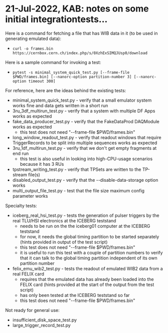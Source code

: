 # 21-Jul-2022, KAB: notes on some initial integrationtests...

Here is a command for fetching a file that has WIB data in it (to be used in generating emulated data):

* `curl -o frames.bin https://cernbox.cern.ch/index.php/s/0XzhExSIMQJUsp0/download`

Here is a sample command for invoking a test:

* `pytest -s minimal_system_quick_test.py [--frame-file $PWD/frames.bin] [--nanorc-option partition-number 3] [--nanorc-option timeout 300]`

For reference, here are the ideas behind the existing tests:
* minimal_system_quick_test.py - verify that a small emulator system works fine and data gets written in a short run
* 3ru_3df_multirun_test.py - verify that a system with multiple DF Apps works as expected
* fake_data_producer_test.py - verify that the FakeDataProd DAQModule works as expected
  * this test does not need "--frame-file $PWD/frames.bin"
* long_window_readout_test.py - verify that readout windows that require TriggerRecords to be split into multiple sequences works as expected
* 3ru_1df_multirun_test.py - verify that we don't get empty fragments at end run
  * this test is also useful in looking into high-CPU-usage scenarios because it has 3 RUs
* tpstream_writing_test.py - verify that TPSets are written to the TP-stream file(s)
* disabled_output_test.py - verify that the --disable-data-storage option works
* multi_output_file_test.py - test that the file size maximum config parameter works

Specialty tests:
* iceberg_real_hsi_test.py - tests the generation of pulser triggers by the real TLU/HSI electronics at the ICEBERG teststand
  * needs to be run on the the iceberg01 computer at the ICEBERG teststand
  * for now, it needs the global timing partition to be started separately (hints provided in output of the test script)
  * this test does not need "--frame-file $PWD/frames.bin"
  * it is useful to run this test with a couple of partition numbers to verify that it can talk to the global timing partition independent of its own partition number
* felix_emu_wib2_test.py - tests the readout of emulated WIB2 data from a real FELIX card
  * requires that the emulated data has already been loaded into the FELIX card (hints provided at the start of the output from the test script)
  * has only been tested at the ICEBERG teststand so far
  * this test does not need "--frame-file $PWD/frames.bin"

Not ready for general use:
* insufficient_disk_space_test.py
* large_trigger_record_test.py
